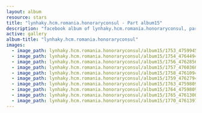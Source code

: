 ```yaml
---
layout: album
resource: stars
title: "lynhaky.hcm.romania.honoraryconsul - Part album15"
description: "facebook album of lynhaky.hcm.romania.honoraryconsul, part album15."
active: gallery
album-title: "lynhaky.hcm.romania.honoraryconsul"
images:
  - image_path: lynhaky.hcm.romania.honoraryconsul/album15/1753_475994557_1161641481986477_5236391980080786235_n.jpg
  - image_path: lynhaky.hcm.romania.honoraryconsul/album15/1754_476449438_1161641618653130_5911442209485595777_n.jpg
  - image_path: lynhaky.hcm.romania.honoraryconsul/album15/1756_476285600_1161641671986458_8578205745759471391_n.jpg
  - image_path: lynhaky.hcm.romania.honoraryconsul/album15/1757_476036069_1161641271986498_7796416067483659511_n.jpg
  - image_path: lynhaky.hcm.romania.honoraryconsul/album15/1758_476109416_1161641485319810_1242322005402519558_n.jpg
  - image_path: lynhaky.hcm.romania.honoraryconsul/album15/1759_476279456_1161641488653143_5558794095303618809_n.jpg
  - image_path: lynhaky.hcm.romania.honoraryconsul/album15/1763_475980907_1161641688653123_3046606991891578423_n.jpg
  - image_path: lynhaky.hcm.romania.honoraryconsul/album15/1764_475980974_1161641678653124_859995627398471577_n.jpg
  - image_path: lynhaky.hcm.romania.honoraryconsul/album15/1765_476130089_1161641515319807_4424907454047392308_n.jpg
  - image_path: lynhaky.hcm.romania.honoraryconsul/album15/1770_476139730_1161641498653142_2772558853547969464_n.jpg
---
```

